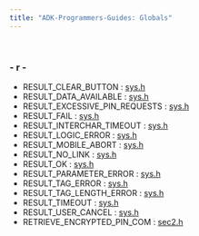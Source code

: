 ```yaml
---
title: "ADK-Programmers-Guides: Globals"
---
```


 

### - r -

- RESULT_CLEAR_BUTTON : <a href="sys_8h.md#a0ee277aec4317de742cf8b2bd40af3a9ae3422d8a18a394540cab891cb3b59b78">sys.h</a>
- RESULT_DATA_AVAILABLE : <a href="sys_8h.md#a0ee277aec4317de742cf8b2bd40af3a9a54ebd26ad0cc26331ce3189908bc1866">sys.h</a>
- RESULT_EXCESSIVE_PIN_REQUESTS : <a href="sys_8h.md#a0ee277aec4317de742cf8b2bd40af3a9ab7791209b54a1f594110c871500ac7cc">sys.h</a>
- RESULT_FAIL : <a href="sys_8h.md#a0ee277aec4317de742cf8b2bd40af3a9adbaa15b6c3bcc0196b4b314fac50e36c">sys.h</a>
- RESULT_INTERCHAR_TIMEOUT : <a href="sys_8h.md#a0ee277aec4317de742cf8b2bd40af3a9aeaabb76b9cc0decb0985ea5797440b88">sys.h</a>
- RESULT_LOGIC_ERROR : <a href="sys_8h.md#a0ee277aec4317de742cf8b2bd40af3a9a112f04f754eb9b75ffc9852d4c0fb156">sys.h</a>
- RESULT_MOBILE_ABORT : <a href="sys_8h.md#a0ee277aec4317de742cf8b2bd40af3a9ae0fc559eeb55b5d25b1e3dad4877f02a">sys.h</a>
- RESULT_NO_LINK : <a href="sys_8h.md#a0ee277aec4317de742cf8b2bd40af3a9abb0279cf3581b071df7f16d126c87477">sys.h</a>
- RESULT_OK : <a href="sys_8h.md#a0ee277aec4317de742cf8b2bd40af3a9a818c541216b4ca0e29b7885495a46ad2">sys.h</a>
- RESULT_PARAMETER_ERROR : <a href="sys_8h.md#a0ee277aec4317de742cf8b2bd40af3a9abdddee10f743a36a524e311669116326">sys.h</a>
- RESULT_TAG_ERROR : <a href="sys_8h.md#a0ee277aec4317de742cf8b2bd40af3a9a98a7e70df73757a57d668cea47b6e058">sys.h</a>
- RESULT_TAG_LENGTH_ERROR : <a href="sys_8h.md#a0ee277aec4317de742cf8b2bd40af3a9a9b341401cd6686c61d31b0ab76fd3ef1">sys.h</a>
- RESULT_TIMEOUT : <a href="sys_8h.md#a0ee277aec4317de742cf8b2bd40af3a9ad02c8491b0eab6eab286a00466993805">sys.h</a>
- RESULT_USER_CANCEL : <a href="sys_8h.md#a0ee277aec4317de742cf8b2bd40af3a9ae9a95470ffa907b24be20927bd6b6524">sys.h</a>
- RETRIEVE_ENCRYPTED_PIN_COM : <a href="sec2_8h.md#a453e6542f2cb31abde608e81d8ba6837a08f84e010957f4538f3a7876eb506549">sec2.h</a>
